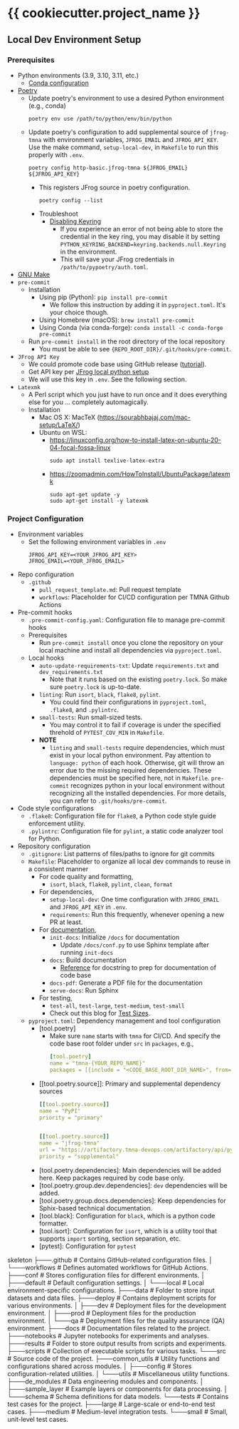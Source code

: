 # {{ cookiecutter.project_name }}

## Local Dev Environment Setup

### Prerequisites

- Python environments (3.9, 3.10, 3.11, etc.)
  - [Conda configuration](https://toyota.atlassian.net/wiki/spaces/SDS/pages/503650976/Python+Local+Dev+Environment#Conda)
- [Poetry](https://toyota.atlassian.net/wiki/spaces/SDS/pages/503650976/Python+Local+Dev+Environment#Poetry)
  - Update poetry's environment to use a desired Python environment (e.g., conda)
    ```shell
    poetry env use /path/to/python/env/bin/python    
    ```
  - Update poetry's configuration to add supplemental source of `jfrog-tmna` with environment variables, `JFROG_EMAIL` and `JFROG_API_KEY`. Use the make command, `setup-local-dev`, in `Makefile` to run this properly with `.env`.
    ```shell
    poetry config http-basic.jfrog-tmna ${JFROG_EMAIL} ${JFROG_API_KEY}
    ```
    - This registers JFrog source in poetry configuration.
      ```shell
      poetry config --list
      ```
    - Troubleshoot
      - [Disabling Keyring](https://pypi.org/project/keyring/)
        - If you experience an error of not being able to store the credential in the key ring, you may disable it by setting `PYTHON_KEYRING_BACKEND=keyring.backends.null.Keyring` in the environment.
        - This will save your JFrog credentials in `/path/to/pypoetry/auth.toml`.
- [GNU Make](https://toyota.atlassian.net/wiki/x/YR9aIQ)
- `pre-commit`
  - Installation
    - Using pip (Python): `pip install pre-commit`
      - We follow this instruction by adding it in `pyproject.toml`. It's your choice though.
    - Using Homebrew (macOS): `brew install pre-commit`
    - Using Conda (via conda-forge): `conda install -c conda-forge pre-commit`
  - Run `pre-commit install` in the root directory of the local repository
    - You must be able to see `{REPO_ROOT_DIR}/.git/hooks/pre-commit`.
- `JFrog API Key`
  - We could promote code base using GitHub release ([tutorial](https://chofer.cloud.toyota.com/docs/default/Component/developer-platform-guides/building-and-deploying/xlr-promote-ci-builds/#promote-using-github-releases)).
  - Get API key per [JFrog local python setup](https://chofer.cloud.toyota.com/docs/default/component/developer-platform-guides/building-and-deploying/local-python-setup/)
  - We will use this key in `.env`. See the following section.
- `Latexmk`
  - A Perl script which you just have to run once and it does everything else for you … completely automagically.
  - Installation
    - Mac OS X: MacTeX (https://sourabhbajaj.com/mac-setup/LaTeX/)
    - Ubuntu on WSL:
        - https://linuxconfig.org/how-to-install-latex-on-ubuntu-20-04-focal-fossa-linux
          ```shell
          sudo apt install texlive-latex-extra
          ```
        - https://zoomadmin.com/HowToInstall/UbuntuPackage/latexmk
          ```shell
          sudo apt-get update -y
          sudo apt-get install -y latexmk
          ```

### Project Configuration

- Environment variables
  - Set the following environment variables in `.env`
    ```
    JFROG_API_KEY=<YOUR_JFROG_API_KEY>
    JFROG_EMAIL=<YOUR_JFROG_EMAIL>
    ```
- Repo configuration
  - `.github`
    - `pull_request_template.md`: Pull request template
    - `workflows`: Placeholder for CI/CD configuration per TMNA Github Actions
- Pre-commit hooks    
  - `.pre-commit-config.yaml`: Configuration file to manage pre-commit hooks
  - Prerequisites
    - Run `pre-commit install` once you clone the repository on your local machine and install all dependencies via `pyproject.toml`.
  - Local hooks
    - `auto-update-requirements-txt`: Update `requirements.txt` and `dev_requirements.txt`
      - Note that it runs based on the existing `poetry.lock`. So make sure `poetry.lock` is up-to-date.
    - `linting`: Run `isort`, `black`, `flake8`, `pylint`.
      - You could find their configurations in `pyproject.toml`, `.flake8`, and `.pylintrc`.
    - `small-tests`: Run small-sized tests.
      - You may control it to fail if coverage is under the specified threhold of `PYTEST_COV_MIN` in `Makefile`.
    - **NOTE**
      - `linting` and `small-tests` require dependencies, which must exist in your local python environment. Pay attention to `language: python` of each hook. Otherwise, git will throw an error due to the missing required dependencies. These dependencies must be specified here, not in `Makefile`. `pre-commit` recognizes python in your local environment without recognizing all the installed dependencies. For more details, you can refer to `.git/hooks/pre-commit`.
- Code style configurations
  - `.flake8`: Configuration file for `flake8`, a Python code style guide enforcement utility.
  - `.pylintrc`: Configuration file for `pylint`, a static code analyzer tool for Python.
- Repository configuration
  - `.gitignore`: List patterns of files/paths to ignore for git commits
  - `Makefile`: Placeholder to organize all local dev commands to reuse in a consistent manner
    - For code quality and formatting,
      - `isort`, `black`, `flake8`, `pylint`, `clean`, `format`
    - For dependencies,
      - `setup-local-dev`: One time configuration with `JFROG_EMAIL` and `JFROG_API_KEY` in `.env`.
      - `requirements`: Run this frequently, whenever opening a new PR at least.
    - For [documentation](https://toyota.atlassian.net/wiki/x/QAJhHw),
      - `init-docs`: Initialize `/docs` for documentation
        - Update `/docs/conf.py` to use Sphinx template after running `init-docs`
      - `docs`: Build documentation
        - [Reference](https://www.sphinx-doc.org/en/master/_downloads/1db87291c47cdf2a82cc635794bf6c44/example_google.py) for docstring to prep for documentation of code base
      - `docs-pdf`: Generate a PDF file for the documentation
      - `serve-docs`: Run Sphinx 
    - For testing,
      - `test-all`, `test-large`, `test-medium`, `test-small`
      - Check out this blog for [Test Sizes](https://testing.googleblog.com/2010/12/test-sizes.html).
  - `pyproject.toml`: Dependency management and tool configuration
    - [tool.poetry]
      - Make sure `name` starts with `tmna` for CI/CD. And specify the code base root folder under `src` in `packages`, e.g.,
        ```yaml
        [tool.poetry]
        name = "tmna-{YOUR_REPO_NAME}"
        packages = [{include = "<CODE_BASE_ROOT_DIR_NAME>", from="src"}]
        ```
    - [[tool.poetry.source]]: Primary and supplemental dependency sources
        ```yaml
        [[tool.poetry.source]]
        name = "PyPI"
        priority = "primary"


        [[tool.poetry.source]]
        name = "jfrog-tmna"
        url = "https://artifactory.tmna-devops.com/artifactory/api/pypi/pypi-dev/simple"
        priority = "supplemental"
        ```
    - [tool.poetry.dependencies]: Main dependencies will be added here. Keep packages required by code base only.
    - [tool.poetry.group.dev.dependencies]: `dev` dependencies will be added.
    - [tool.poetry.group.docs.dependencies]: Keep dependencies for Sphix-based technical documentation.
    - [tool.black]: Configuration for `black`, which is a python code formatter.
    - [tool.isort]: Configuration for `isort`, which is a utility tool that supports `import` sorting, section separation, etc.
    - [pytest]: Configuration for `pytest`


skeleton
    ├───.github               # Contains GitHub-related configuration files.
    │   └───workflows         # Defines automated workflows for GitHub Actions.
    ├───conf                  # Stores configuration files for different environments.
    │   ├───default           # Default configuration settings.
    │   └───local             # Local environment-specific configurations.
    ├───data                  # Folder to store input datasets and data files.
    ├───deploy                # Contains deployment scripts for various environments.
    │   ├───dev               # Deployment files for the development environment.
    │   ├───prod              # Deployment files for the production environment.
    │   └───qa                # Deployment files for the quality assurance (QA) environment.
    ├───docs                  # Documentation files related to the project.
    ├───notebooks             # Jupyter notebooks for experiments and analyses.
    ├───results               # Folder to store output results from scripts and experiments.
    ├───scripts               # Collection of executable scripts for various tasks.
    └───src                   # Source code of the project.
        ├───common_utils      # Utility functions and configurations shared across modules.
        │   ├───config        # Stores configuration-related utilities.
        │   └───utils         # Miscellaneous utility functions.
        ├───de_modules        # Data engineering modules and components.
        │   ├───sample_layer  # Example layers or components for data processing.
        │   └───schema        # Schema definitions for data models.
        └───tests             # Contains test cases for the project.
            ├───large         # Large-scale or end-to-end test cases.
            ├───medium        # Medium-level integration tests.
            └───small         # Small, unit-level test cases.
